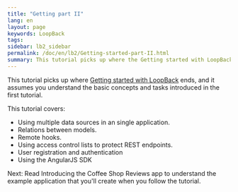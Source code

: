 ```yaml
---
title: "Getting part II"
lang: en
layout: page
keywords: LoopBack
tags:
sidebar: lb2_sidebar
permalink: /doc/en/lb2/Getting-started-part-II.html
summary: This tutorial picks up where the Getting started with LoopBack tutorial ends.
---
```


This tutorial picks up where [Getting started with LoopBack](/doc/{{page.lang}}/lb2/Getting-started-with-LoopBack.html) ends, and it assumes you understand the basic concepts and tasks introduced in the first tutorial.

This tutorial covers:

- Using multiple data sources in an single application.
- Relations between models.
- Remote hooks.
- Using access control lists to protect REST endpoints.
- User registration and authentication
- Using the AngularJS SDK

Next: Read Introducing the Coffee Shop Reviews app to understand the example application that you'll create when you follow the tutorial.
